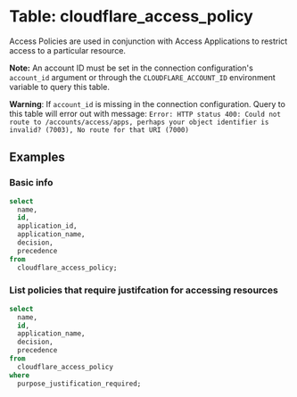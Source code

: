 # Table: cloudflare_access_policy

Access Policies are used in conjunction with Access Applications to restrict access to a particular resource.

**Note:** An account ID must be set in the connection configuration's `account_id` argument or through the `CLOUDFLARE_ACCOUNT_ID` environment variable to query this table.

**Warning**: If `account_id` is missing in the connection configuration. Query to this table will error out with message: `Error: HTTP status 400: Could not route to /accounts/access/apps, perhaps your object identifier is invalid? (7003), No route for that URI (7000)`

## Examples

### Basic info

```sql
select
  name,
  id,
  application_id,
  application_name,
  decision,
  precedence
from
  cloudflare_access_policy;
```

### List policies that require justifcation for accessing resources

```sql
select
  name,
  id,
  application_name,
  decision,
  precedence
from
  cloudflare_access_policy
where
  purpose_justification_required;
```
